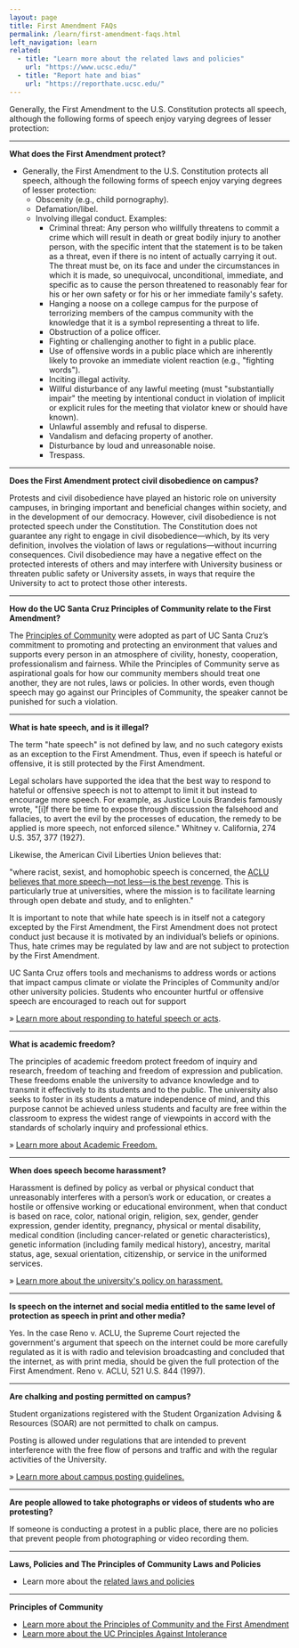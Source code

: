```yaml
---
layout: page
title: First Amendment FAQs
permalink: /learn/first-amendment-faqs.html
left_navigation: learn
related:
  - title: "Learn more about the related laws and policies"
    url: "https://www.ucsc.edu/"
  - title: "Report hate and bias"
    url: "https://reporthate.ucsc.edu/"
---
```


Generally, the First Amendment to the U.S. Constitution protects all speech, although the following forms of speech enjoy varying degrees of lesser protection:

---
**What does the First Amendment protect?**

- Generally, the First Amendment to the U.S. Constitution protects all speech, although the following forms of speech enjoy varying degrees of lesser protection:
	- Obscenity (e.g., child pornography).
	- Defamation/libel.
	- Involving illegal conduct. Examples:
		- Criminal threat: Any person who willfully threatens to commit a crime which will result in death or great bodily injury to another person, with the specific intent that the statement is to be taken as a threat, even if there is no intent of actually carrying it out. The threat must be, on its face and under the circumstances in which it is made, so unequivocal, unconditional, immediate, and specific as to cause the person threatened to reasonably fear for his or her own safety or for his or her immediate family's safety.
		- Hanging a noose on a college campus for the purpose of terrorizing members of the campus community with the knowledge that it is a symbol representing a threat to life.
		- Obstruction of a police officer.
		- Fighting or challenging another to fight in a public place.
		- Use of offensive words in a public place which are inherently likely to provoke an immediate violent reaction (e.g., "fighting words").
		- Inciting illegal activity.
		- Willful disturbance of any lawful meeting (must "substantially impair" the meeting by intentional conduct in violation of implicit or explicit rules for the meeting that violator knew or should have known).
		- Unlawful assembly and refusal to disperse.
		- Vandalism and defacing property of another.
		- Disturbance by loud and unreasonable noise.
		- Trespass.

---
**Does the First Amendment protect civil disobedience on campus?**

Protests and civil disobedience have played an historic role on university campuses, in bringing important and beneficial changes within society, and in the development of our democracy. However, civil disobedience is not protected speech under the Constitution. The Constitution does not guarantee any right to engage in civil disobedience—which, by its very definition, involves the violation of laws or regulations—without incurring consequences. Civil disobedience may have a negative effect on the protected interests of others and may interfere with University business or threaten public safety or University assets, in ways that require the University to act to protect those other interests.

---
**How do the UC Santa Cruz Principles of Community relate to the First Amendment?**

The [Principles of Community](https://www.ucsc.edu/about/principles-community.html) were adopted as part of UC Santa Cruz’s commitment to promoting and protecting an environment that values and supports every person in an atmosphere of civility, honesty, cooperation, professionalism and fairness. While the Principles of Community serve as aspirational goals for how our community members should treat one another, they are not rules, laws or policies. In other words, even though speech may go against our Principles of Community, the speaker cannot be punished for such a violation.

---
**What is hate speech, and is it illegal?**


The term "hate speech" is not defined by law, and no such category exists as an exception to the First Amendment. Thus, even if speech is hateful or offensive, it is still protected by the First Amendment.

Legal scholars have supported the idea that the best way to respond to hateful or offensive speech is not to attempt to limit it but instead to encourage more speech. For example, as Justice Louis Brandeis famously wrote, "[i]f there be time to expose through discussion the falsehood and fallacies, to avert the evil by the processes of education, the remedy to be applied is more speech, not enforced silence." Whitney v. California, 274 U.S. 357, 377 (1927).

Likewise, the American Civil Liberties Union believes that:

"where racist, sexist, and homophobic speech is concerned, the [ACLU believes that more speech—not less—is the best revenge](http://www.aclu.org/free-speech/hate-speech-campus). This is particularly true at universities, where the mission is to facilitate learning through open debate and study, and to enlighten."

It is important to note that while hate speech is in itself not a category excepted by the First Amendment, the First Amendment does not protect conduct just because it is motivated by an individual’s beliefs or opinions. Thus, hate crimes may be regulated by law and are not subject to protection by the First Amendment.

UC Santa Cruz offers tools and mechanisms to address words or actions that impact campus climate or violate the Principles of Community and/or other university policies. Students who encounter hurtful or offensive speech are encouraged to reach out for support

» [Learn more about responding to hateful speech or acts](https://reporthate.ucsc.edu).

---
**What is academic freedom?**

The principles of academic freedom protect freedom of inquiry and research, freedom of teaching and freedom of expression and publication. These freedoms enable the university to advance knowledge and to transmit it effectively to its students and to the public. The university also seeks to foster in its students a mature independence of mind, and this purpose cannot be achieved unless students and faculty are free within the classroom to express the widest range of viewpoints in accord with the standards of scholarly inquiry and professional ethics.

» [Learn more about Academic Freedom.](https://senate.ucsc.edu/committees/caf-committee-on-academic-freedom/index.html)

---
**When does speech become harassment?**

Harassment is defined by policy as verbal or physical conduct that unreasonably interferes with a person’s work or education, or creates a hostile or offensive working or educational environment, when that conduct is based on race, color, national origin, religion, sex, gender, gender expression, gender identity, pregnancy, physical or mental disability, medical condition (including cancer-related or genetic characteristics), genetic information (including family medical history), ancestry, marital status, age, sexual orientation, citizenship, or service in the uniformed services.

» [Learn more about the university's policy on harassment.](https://equity.ucsc.edu)

---
**Is speech on the internet and social media entitled to the same level of protection as speech in print and other media?**


Yes. In the case Reno v. ACLU, the Supreme Court rejected the government's argument that speech on the internet could be more carefully regulated as it is with radio and television broadcasting and concluded that the internet, as with print media, should be given the full protection of the First Amendment. Reno v. ACLU, 521 U.S. 844 (1997).

---
**Are chalking and posting permitted on campus?**

Student organizations registered with the Student Organization Advising & Resources (SOAR) are not permitted to chalk on campus.

Posting is allowed under regulations that are intended to prevent interference with the free flow of persons and traffic and with the regular activities of the University.

» [Learn more about campus posting guidelines.](https://crown.ucsc.edu/activities/flier_posting_numbers.pdf)

---
**Are people allowed to take photographs or videos of students who are protesting?**

If someone is conducting a protest in a public place, there are no policies that prevent people from photographing or video recording them.

---
**Laws, Policies and The Principles of Community Laws and Policies**

- Learn more about the [related laws and policies](https://freespeech.ucsc.edu/learn/laws-policies.html)

---
**Principles of Community**

- [Learn more about the Principles of Community and the First Amendment](https://freespeech.ucsc.edu/learn/principles-community-first-amendment.html)
- [Learn more about the UC Principles Against Intolerance](https://regents.universityofcalifornia.edu/regmeet/mar16/e1attach.pdf)

